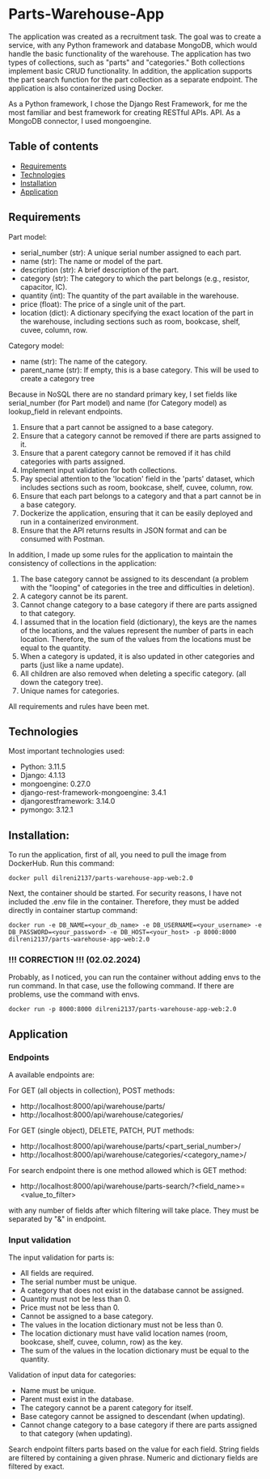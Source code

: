 # Parts-Warehouse-App
 
The application was created as a recruitment task. The goal was to create a service, with any Python framework and database 
MongoDB, which would handle the basic functionality of the warehouse.
The application has two types of collections, such as "parts" and "categories." Both collections implement 
basic CRUD functionality. In addition, the application supports the part search function for the part collection as a separate endpoint. 
The application is also containerized using Docker.

As a Python framework, I chose the Django Rest Framework, for me the most familiar and best framework for creating RESTful APIs.
API. As a MongoDB connector, I used mongoengine.

## Table of contents
* [Requirements](#requirements)
* [Technologies](#technologies)
* [Installation](#installation)
* [Application](#application)

## Requirements
Part model:
- serial_number (str): A unique serial number assigned to each part. 
- name (str): The name or model of the part. 
- description (str): A brief description of the part.
- category (str): The category to which the part belongs (e.g., resistor, capacitor, IC). 
- quantity (int): The quantity of the part available in the warehouse.
- price (float): The price of a single unit of the part. 
- location (dict): A dictionary specifying the exact location of the part in the warehouse, including 
sections such as room, bookcase, shelf, cuvee, column, row.

Category model:
- name (str): The name of the category. 
- parent_name (str): If empty, this is a base category. This will be used to create a category tree

Because in NoSQL there are no standard primary key, I set fields like serial_number (for Part model) and
name (for Category model) as lookup_field in relevant endpoints.


1. Ensure that a part cannot be assigned to a base category. 
2. Ensure that a category cannot be removed if there are parts assigned to it. 
3. Ensure that a parent category cannot be removed if it has child categories with parts assigned. 
4. Implement input validation for both collections. 
5. Pay special attention to the 'location' field in the 'parts' dataset, which includes sections such as 
room, bookcase, shelf, cuvee, column, row.
6. Ensure that each part belongs to a category and that a part cannot be in a base category. 
7. Dockerize the application, ensuring that it can be easily deployed and run in a containerized 
environment. 
8. Ensure that the API returns results in JSON format and can be consumed with Postman. 

In addition, I made up some rules for the application to maintain the consistency of collections in the application:

1. The base category cannot be assigned to its descendant (a problem with the "looping" of categories in the 
tree and difficulties in deletion).
2. A category cannot be its parent.
3. Cannot change category to a base category if there are parts assigned to that category.
3. I assumed that in the location field (dictionary), the keys are the names of the locations, and the values represent
the number of parts in each location. Therefore, the sum of the values from the locations must be equal to the quantity.
4. When a category is updated, it is also updated in other categories and parts (just like a name update).
5. All children are also removed when deleting a specific category. (all down the category tree).
6. Unique names for categories.

All requirements and rules have been met.


## Technologies
Most important technologies used:
- Python: 3.11.5
- Django: 4.1.13
- mongoengine: 0.27.0
- django-rest-framework-mongoengine: 3.4.1
- djangorestframework: 3.14.0
- pymongo: 3.12.1


## Installation:
To run the application, first of all, you need to pull the image from DockerHub. Run this command:
```
docker pull dilreni2137/parts-warehouse-app-web:2.0
```

Next, the container should be started. For security reasons, I have not included the .env file in the container. 
Therefore, they must be added directly in container startup command:
```
docker run -e DB_NAME=<your_db_name> -e DB_USERNAME=<your_username> -e DB_PASSWORD=<your_password> -e DB_HOST=<your_host> -p 8000:8000  dilreni2137/parts-warehouse-app-web:2.0
```

### !!! CORRECTION !!! (02.02.2024)

Probably, as I noticed, you can run the container without adding envs to the run command. In that case, use the 
following command. If there are problems, use the command with envs.

```
docker run -p 8000:8000 dilreni2137/parts-warehouse-app-web:2.0
```

## Application
### Endpoints
A available endpoints are:

For GET (all objects in collection), POST methods:
* http[]()://localhost:8000/api/warehouse/parts/
* http[]()://localhost:8000/api/warehouse/categories/

For GET (single object), DELETE, PATCH, PUT methods:
* http[]()://localhost:8000/api/warehouse/parts/<part_serial_number>/
* http[]()://localhost:8000/api/warehouse/categories/<category_name>/

For search endpoint there is one method allowed which is GET method:
* http[]()://localhost:8000/api/warehouse/parts-search/?<field_name>=<value_to_filter>

with any number of fields after which filtering will take place. They must be separated by "&" in endpoint.

### Input validation

The input validation for parts is:
- All fields are required. 
- The serial number must be unique.
- A category that does not exist in the database cannot be assigned.
- Quantity must not be less than 0.
- Price must not be less than 0.
- Cannot be assigned to a base category.
- The values in the location dictionary must not be less than 0.
- The location dictionary must have valid location names (room, bookcase, shelf, cuvee, column, row) as the key.
- The sum of the values in the location dictionary must be equal to the quantity.

Validation of input data for categories:
- Name must be unique.
- Parent must exist in the database.
- The category cannot be a parent category for itself.
- Base category cannot be assigned to descendant (when updating).
- Cannot change category to a base category if there are parts assigned to that category (when updating).

Search endpoint filters parts based on the value for each field. String fields are filtered by containing a given phrase.
Numeric and dictionary fields are filtered by exact.

